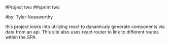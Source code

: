 #Project two
##sprint two

#by: Tyler Noseworthy

this project looks into utilizing react to dynamicaly generate components via data from an api.  This site also uses react router to link to different routes within the SPA.
